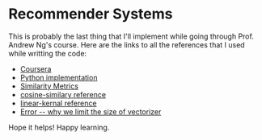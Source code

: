 # Recommender Systems

This is probably the last thing that I'll implement while going through Prof. Andrew Ng's course.
Here are the links to all the references that I used while writting the code:
+ [Coursera](https://www.coursera.org/learn/machine-learning/lecture/uG59z/content-based-recommendations)
+ [Python implementation](https://www.datacamp.com/community/tutorials/recommender-systems-python#comments)
+ [Similarity Metrics](https://towardsdatascience.com/overview-of-text-similarity-metrics-3397c4601f50)
+ [cosine-similary reference](https://scikit-learn.org/stable/modules/generated/sklearn.metrics.pairwise.cosine_similarity.html)
+ [linear-kernal reference](https://scikit-learn.org/stable/modules/generated/sklearn.metrics.pairwise.linear_kernel.html)
+ [Error -- why we limit the size of vectorizer](https://stackoverflow.com/questions/16332083/python-memoryerror-when-doing-fitting-with-scikit-learn)

Hope it helps! Happy learning.
